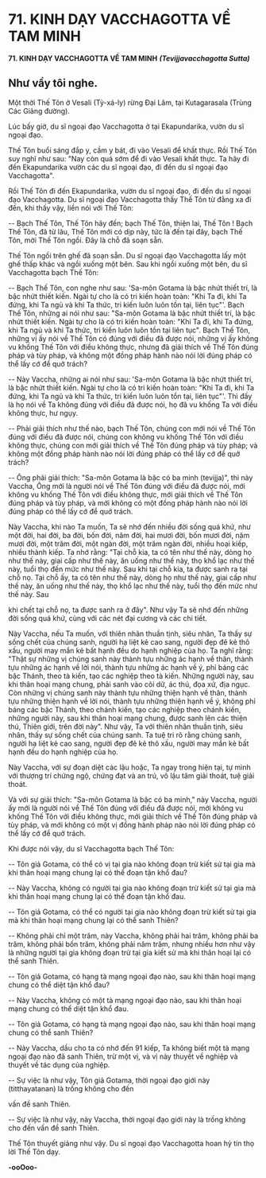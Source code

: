 # 71. KINH DẠY VACCHAGOTTA VỀ TAM MINH

**71. KINH DẠY VACCHAGOTTA VỀ TAM MINH**
***(Tevijjavacchagotta Sutta)***

## Như vầy tôi nghe.

Một thời Thế Tôn ở Vesali (Tỳ-xá-ly) rừng Ðại Lâm, tại Kutagarasala (Trùng Các Giảng đường).

Lúc bấy giờ, du sĩ ngoại đạo Vacchagotta ở tại Ekapundarika, vườn du sĩ ngoại đạo.

Thế Tôn buổi sáng đắp y, cầm y bát, đi vào Vesali để khất thực. Rồi Thế Tôn suy nghĩ như sau: "Nay
còn quá sớm để đi vào Vesali khất thực. Ta hãy đi đến Ekapundarika vườn các du sĩ ngoại đạo, đi đến
du sĩ ngoại đạo Vacchagotta".

Rồi Thế Tôn đi đến Ekapundarika, vườn du sĩ ngoại đạo, đi đến du sĩ ngoại đạo Vacchagotta. Du sĩ
ngoại đạo Vacchagotta thấy Thế Tôn từ đằng xa đi đến, khi thấy vậy, liền nói với Thế Tôn:

-- Bạch Thế Tôn, Thế Tôn hãy đến; bạch Thế Tôn, thiện lai, Thế Tôn ! Bạch Thế Tôn, đã từ lâu, Thế
Tôn mới có dịp này, tức là đến tại đây, bạch Thế Tôn, mời Thế Tôn ngồi. Ðây là chỗ đã soạn sẵn.

Thế Tôn ngồi trên ghế đã soạn sẵn. Du sĩ ngoại đạo Vacchagotta lấy một ghế thấp khác và ngồi xuống
một bên. Sau khi ngồi xuống một bên, du sĩ Vacchagotta bạch Thế Tôn:

-- Bạch Thế Tôn, con nghe như sau: 'Sa-môn Gotama là bậc nhứt thiết trí, là bậc nhứt thiết kiến. Ngài tự
cho là có tri kiến hoàn toàn: "Khi Ta đi, khi Ta đứng, khi Ta ngủ và khi Ta thức, tri kiến luôn luôn tồn
tại, liên tục"'. Bạch Thế Tôn, những ai nói như sau: "Sa-môn Gotama là bậc nhứt thiết trí, là bậc nhứt
thiết kiến. Ngài tự cho là có tri kiến hoàn toàn: "Khi Ta đi, khi Ta đứng, khi Ta ngủ và khi Ta thức, tri
kiến luôn luôn tồn tại liên tục". Bạch Thế Tôn, những vị ấy nói về Thế Tôn có đúng với điều đã được
nói, những vị ấy không vu khống Thế Tôn với điều không thực, nhưng đã giải thích về Thế Tôn đúng
pháp và tùy pháp, và không một đồng pháp hành nào nói lời đúng pháp có thể lấy cớ để quở trách?

-- Này Vaccha, những ai nói như sau: 'Sa-môn Gotama là bậc nhứt thiết trí, là bậc nhứt thiết kiến. Ngài
tự cho là có tri kiến hoàn toàn: "Khi Ta đi, khi Ta đứng, khi Ta ngủ và khi Ta thức, tri kiến luôn luôn tồn
tại, liên tục"'. Thì đấy là họ nói về Ta không đúng với điều đã được nói, họ đã vu khống Ta với điều
không thực, hư ngụy.

-- Phải giải thích như thế nào, bạch Thế Tôn, chúng con mới nói về Thế Tôn đúng với điều đã được nói,
chúng con không vu khống Thế Tôn với điều không thực, chúng con mới giải thích về Thế Tôn đúng
pháp và tùy pháp; và không một đồng pháp hành nào nói lời đúng pháp có thể lấy cớ để quở trách?

-- Ông phải giải thích: "Sa-môn Gotama là bậc có ba minh (tevijja)", thì này Vaccha, Ông mới là người
nói về Thế Tôn đúng với điều đã được nói, mới không vu khống Thế Tôn với điều không thực, mới giải
thích về Thế Tôn đúng pháp và tùy pháp, và mới không có một đồng pháp hành nào nói lời đúng pháp
có thể lấy cớ để quở trách.

Này Vaccha, khi nào Ta muốn, Ta sẽ nhớ đến nhiều đời sống quá khứ, như một đời, hai đời, ba đời, bốn
đời, năm đời, hai mươi đời, bốn mươi đời, năm mươi đời, một trăm đời, một ngàn đời, một trăm ngàn
đời, nhiều hoại kiếp, nhiều thành kiếp. Ta nhớ rằng: "Tại chỗ kia, ta có tên như thế này, dòng họ như thế
này, giai cấp như thế này, ăn uống như thế này, thọ khổ lạc như thế này, tuổi thọ đến mức như thế này.
Sau khi tại chỗ kia, ta được sanh ra tại chỗ nọ. Tại chỗ ấy, ta có tên như thế này, dòng họ như thế này,
giai cấp như thế này, ăn uống như thế này, thọ khổ lạc như thế này, tuổi thọ đến mức như thế này. Sau

khi chết tại chỗ nọ, ta được sanh ra ở đây". Như vậy Ta sẽ nhớ đến những đời sống quá khứ, cùng với
các nét đại cương và các chi tiết.

Này Vaccha, nếu Ta muốn, với thiên nhãn thuần tịnh, siêu nhân, Ta thấy sự sống chết của chúng sanh,
người hạ liệt kẻ cao sang, người đẹp đẽ kẻ thô xấu, người may mắn kẻ bất hạnh đều do hạnh nghiệp của
họ. Ta nghĩ rằng: "Thật sự những vị chúng sanh này thành tựu những ác hạnh về thân, thành tựu những
ác hạnh về lời nói, thành tựu những ác hạnh về ý, phỉ báng các bậc Thánh, theo tà kiến, tạo các nghiệp
theo tà kiến. Những người này, sau khi thân hoại mạng chung, phải sanh vào cõi dữ, ác thú, đọa xứ, địa
ngục. Còn những vị chúng sanh này thành tựu những thiện hạnh về thân, thành tựu những thiện hạnh về
lời nói, thành tựu những thiện hạnh về ý, không phỉ báng các bậc Thánh, theo chánh kiến, tạo các nghiệp
theo chánh kiến, những người này, sau khi thân hoại mạng chung, được sanh lên các thiện thú, Thiên
giới, trên đời này". Như vậy, Ta với thiên nhãn thuần tịnh, siêu nhân, thấy sự sống chết của chúng sanh.
Ta tuệ tri rõ rằng chúng sanh, người hạ liệt kẻ cao sang, người đẹp đẽ kẻ thô xấu, người may mắn kẻ bất
hạnh đều do hạnh nghiệp của họ.

Này Vaccha, với sự đoạn diệt các lậu hoặc, Ta ngay trong hiện tại, tự mình với thượng trí chứng ngộ,
chứng đạt và an trú, vô lậu tâm giải thoát, tuệ giải thoát.

Và với sự giải thích: "Sa-môn Gotama là bậc có ba minh," này Vaccha, người ấy mới là người nói về
Thế Tôn đúng với điều đã được nói, mới không vu khống Thế Tôn với điều không thực, mới giải thích
về Thế Tôn đúng pháp và tùy pháp, và mới không có một vị đồng hành pháp nào nói lời đúng pháp có
thể lấy cớ để quở trách.

Khi được nói vậy, du sĩ Vacchagotta bạch Thế Tôn:

-- Tôn giả Gotama, có thể có vị tại gia nào không đoạn trừ kiết sử tại gia mà khi thân hoại mạng chung
lại có thể đoạn tận khổ đau?

-- Này Vaccha, không có người tại gia nào không đoạn trừ kiết sử tại gia mà khi thân hoại mạng chung
lại có thể đoạn tận khổ đau.

-- Tôn giả Gotama, có thể có người tại gia nào không đoạn trừ kiết sử tại gia mà khi thân hoại mạng
chung lại có thể sanh Thiên?

-- Không phải chỉ một trăm, này Vaccha, không phải hai trăm, không phải ba trăm, không phải bốn
trăm, không phải năm trăm, nhưng nhiều hơn như vậy là những người tại gia không đoạn trừ tại gia kiết
sử mà khi thân hoại lại có thể sanh Thiên.

-- Tôn giả Gotama, có hạng tà mạng ngoại đạo nào, sau khi thân hoại mạng chung có thể diệt tận khổ
đau?

-- Này Vaccha, không có một tà mạng ngoại đạo nào, sau khi thân hoại mạng chung có thể diệt tận khổ
đau.

-- Tôn giả Gotama, có hạng tà mạng ngoại đạo nào, sau khi thân hoại mạng chung có thể sanh Thiên?

-- Này Vaccha, dầu cho ta có nhớ đến 91 kiếp, Ta không biết một tà mạng ngoại đạo nào đã sanh Thiên,
trừ một vị, và vị này thuyết về nghiệp và thuyết về tác dụng của nghiệp.

-- Sự việc là như vậy, Tôn giả Gotama, thời ngoại đạo giới này (titthayatanan) là trống không cho đến

vấn đề sanh Thiên.

-- Sự việc là như vậy, này Vaccha, thời ngoại đạo giới này là trống không cho đến vấn đề sanh Thiên.

Thế Tôn thuyết giảng như vậy. Du sĩ ngoại đạo Vacchagotta hoan hỷ tín thọ lời Thế Tôn dạy.

**-ooOoo-**

